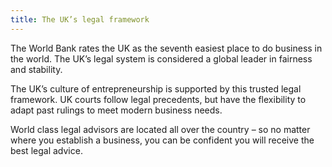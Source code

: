 ```yaml
---
title: The UK’s legal framework
---
```

The World Bank rates the UK as the seventh easiest place to do business in the world. The UK’s legal system is considered a global leader in fairness and stability. 

The UK’s culture of entrepreneurship is supported by this trusted legal framework. UK courts follow legal precedents, but have the flexibility to adapt past rulings to meet modern business needs. 

World class legal advisors are located all over the country – so no matter where you establish a business, you can be confident you will receive the best legal advice. 
